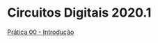 # Circuitos Digitais 2020.1

[Prática 00 - Introdução](https://marcielbp.github.io/Circuits/lab/pr01)
